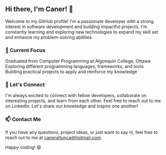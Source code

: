 ## Hi there, I'm Caner! 👋
Welcome to my GitHub profile! I'm a passionate developer with a strong interest in software development and building impactful projects. I'm constantly learning and exploring new technologies to expand my skill set and enhance my problem-solving abilities.

### 🔭 Current Focus
Graduated from Computer Programming at Algonquin College, Ottawa <br />
Exploring different programming languages, frameworks, and tools <br />
Building practical projects to apply and reinforce my knowledge

### 👯 Let's Connect
I'm always excited to connect with fellow developers, collaborate on interesting projects, and learn from each other. Feel free to reach out to me on LinkedIn. Let's share our knowledge and inspire one another!

### 📫 Contact Me
If you have any questions, project ideas, or just want to say hi, feel free to reach out to me at caneraltunca@hotmail.com.

Happy coding! 😄
